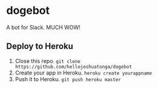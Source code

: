 # dogebot
A bot for Slack. MUCH WOW!

Deploy to Heroku
-----------------------
1. Close this repo. `git clone https://github.com/hellojoshuatonga/dogebot`
2. Create your app in Heroku. `heroku create yourappname`
3. Push it to Heroku. `git push heroku master`
